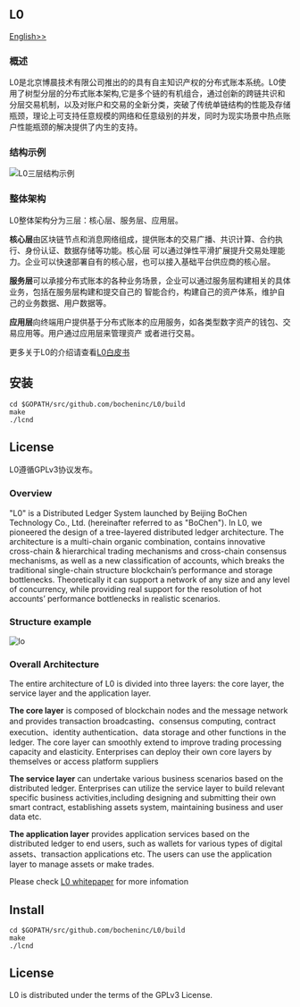 ## L0
[English>>](#overview)
### 概述
L0是北京博晨技术有限公司推出的的具有自主知识产权的分布式账本系统。L0使用了树型分层的分布式账本架构,它是多个链的有机组合，通过创新的跨链共识和分层交易机制，以及对账户和交易的全新分类，突破了传统单链结构的性能及存储瓶颈，理论上可支持任意规模的网络和任意级别的并发，同时为现实场景中热点账户性能瓶颈的解决提供了内生的支持。

### 结构示例
![L0三层结构示例](http://bocheninc.com/static/images/jiegou.jpg)

### 整体架构
L0整体架构分为三层：核心层、服务层、应用层。

**核心层**由区块链节点和消息网络组成，提供账本的交易广播、共识计算、合约执行、身份认证、数据存储等功能。核心层
可以通过弹性平滑扩展提升交易处理能力。企业可以快速部署自有的核心层，也可以接入基础平台供应商的核心层。

**服务层**可以承接分布式账本的各种业务场景，企业可以通过服务层构建相关的具体业务，包括在服务层构建和提交自己的
智能合约，构建自己的资产体系，维护自己的业务数据、用户数据等。

**应用层**向终端用户提供基于分布式账本的应用服务，如各类型数字资产的钱包、交易应用等。用户通过应用层来管理资产
或者进行交易。

更多关于L0的介绍请查看[L0白皮书](http://bocheninc.com/l0.pdf)

## 安装
```
cd $GOPATH/src/github.com/bocheninc/L0/build
make
./lcnd
```

## License
L0遵循GPLv3协议发布。


### Overview
"L0" is a Distributed Ledger System launched by Beijing BoChen Technology Co., Ltd. (hereinafter referred to as "BoChen"). In L0, we pioneered the design of a tree-layered distributed ledger architecture. The architecture is a multi-chain organic combination, contains innovative cross-chain & hierarchical trading mechanisms and cross-chain consensus mechanisms, as well as a new classification of accounts, which breaks the traditional single-chain structure blockchain’s performance and storage bottlenecks. Theoretically it can support a network of any size and any level of concurrency, while providing real support for the resolution of hot accounts’ performance bottlenecks in realistic scenarios.

### Structure example
![lo](http://bocheninc.com/static/images/jiegou-en.png) 

### Overall Architecture
The entire architecture of L0 is divided into three layers: the core layer, the service layer and the application layer.

**The core layer** is composed of blockchain nodes and the message network and provides transaction broadcasting、consensus computing, contract execution、identity authentication、data storage and other functions in the ledger. The core layer can smoothly extend to improve trading processing capacity and elasticity. Enterprises can deploy their own core layers by themselves or access platform suppliers

**The service layer** can undertake various business scenarios based on the distributed ledger. Enterprises can utilize the service layer to build relevant specific business activities,including designing and submitting their own smart contract, establishing assets system, maintaining business and user data etc.

**The application layer** provides application services based on the distributed ledger to end users, such as wallets for various types of digital assets、transaction applications etc. The users can use the application layer to manage assets or make trades.

Please check [L0 whitepaper](http://bocheninc.com/l0.pdf) for more infomation

## Install
```
cd $GOPATH/src/github.com/bocheninc/L0/build
make
./lcnd
```
## License
L0 is distributed under the terms of the GPLv3 License.


